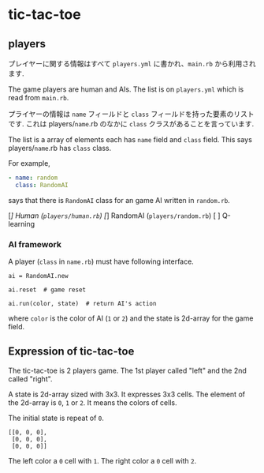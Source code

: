 # tic-tac-toe

## players

プレイヤーに関する情報はすべて `players.yml` に書かれ、`main.rb` から利用されます.

The game players are human and AIs.
The list is on `players.yml` which is read from `main.rb`.

プライヤーの情報は `name` フィールドと `class` フィールドを持った要素のリストです. これは players/`name`.rb のなかに `class` クラスがあることを言っています.

The list is a array of elements each has `name` field and `class` field.
This says players/`name`.rb has `class` class.

For example,

```yaml
- name: random
  class: RandomAI
```

says that there is  `RandomAI` class for an game AI written in `random.rb`.

[*] Human (`players/human.rb`)
[*] RandomAI (`players/random.rb`)
[ ] Q-learning

### AI framework

A player (`class` in `name.rb`) must have following interface.

```
ai = RandomAI.new

ai.reset  # game reset

ai.run(color, state)  # return AI's action
```

where
`color` is the color of AI (`1` or `2`)
and the state is 2d-array for the game field.

## Expression of tic-tac-toe

The tic-tac-toe is 2 players game.
The 1st player called "left"
and the 2nd called "right".

A state is 2d-array sized with 3x3.
It expresses 3x3 cells.
The element of the 2d-array is `0`, `1` or `2`.
It means the colors of cells.

The initial state is repeat of `0`.

```
[[0, 0, 0],
 [0, 0, 0],
 [0, 0, 0]]
```

The left color a `0` cell with `1`.
The right color a `0` cell with `2`.


